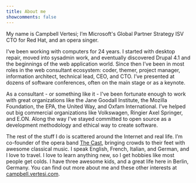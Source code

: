 ```yaml
---
title: About me
showcomments: false
---
```

My name is Campbell Vertesi; I’m Microsoft's Global Partner Strategy ISV CTO for Red Hat, and an opera singer.

I’ve been working with computers for 24 years. I started with desktop repair, moved into sysadmin work, and eventually discovered Drupal 4.1 and the beginnings of the web application world. Since then I’ve been in most roles in the web consultant ecosystem: coder, themer, project manager, information architect, technical lead, CEO, and CTO. I’ve presented at dozens of software conferences, often on the main stage or as a keynote.

As a consultant - or something like it - I've been fortunate enough to work with great organizations like the Jane Goodall Institute, the Mozilla Foundation, the EPA, the United Way, and Oxfam International. I’ve helped out big commercial organizations like Volkswagen, Ringier Axel Springer, and E.ON. Along the way I've stayed committed to open source as a development methodology and ethical way to create software.

The rest of the stuff I do is scattered around the Internet and real life. I’m co-founder of the opera band [The Cast](https://thecastmusic.com/), bringing crowds to their feet with awesome classical music. I speak English, French, Italian, and German, and I love to travel. I love to learn anything new, so I get hobbies like most people get colds. I have three awesome kids, and a great life here in Berlin, Germany. You can find out more about me and these other interests at [campbell.vertesi.com](https://campbell.vertesi.com/).
